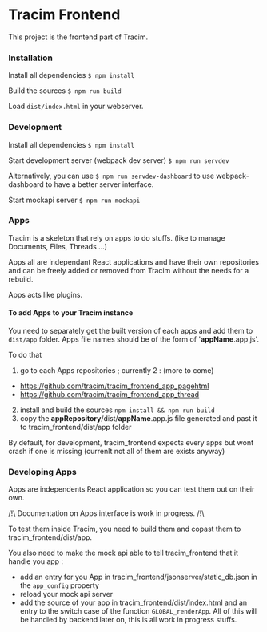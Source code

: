# Tracim Frontend

This project is the frontend part of Tracim.

### Installation

Install all dependencies
`$ npm install`

Build the sources
`$ npm run build`

Load `dist/index.html` in your webserver.

### Development

Install all dependencies
`$ npm install`

Start development server (webpack dev server)
`$ npm run servdev`

Alternatively, you can use `$ npm run servdev-dashboard` to use webpack-dashboard to have a better server interface.

Start mockapi server
`$ npm run mockapi`


### Apps

Tracim is a skeleton that rely on apps to do stuffs. (like to manage Documents, Files, Threads ...)

Apps all are independant React applications and have their own repositories and can be freely added or removed from Tracim without the needs for a rebuild.

Apps acts like plugins.

#### To add Apps to your Tracim instance

You need to separately get the built version of each apps and add them to `dist/app` folder. Apps file names should be of the form of '__appName__.app.js'.

To do that
1) go to each Apps repositories ; currently 2 : (more to come)
- https://github.com/tracim/tracim_frontend_app_pagehtml
- https://github.com/tracim/tracim_frontend_app_thread
2) install and build the sources `npm install && npm run build`
3) copy the __appRepository__/dist/__appName__.app.js file generated and past it to tracim_frontend/dist/app folder

By default, for development, tracim_frontend expects every apps but wont crash if one is missing (currenlt not all of them are exists anyway)

### Developing Apps

Apps are independents React application so you can test them out on their own.

/!\ Documentation on Apps interface is work in progress. /!\

To test them inside Tracim, you need to build them and copast them to tracim_frontend/dist/app.

You also need to make the mock api able to tell tracim_frontend that it handle you app :
- add an entry for you App in tracim_frontend/jsonserver/static_db.json in the `app_config` property
- reload your mock api server
- add the source of your app in tracim_frontend/dist/index.html and an entry to the switch case of the function `GLOBAL_renderApp`. All of this will be handled by backend later on, this is all work in progress stuffs.
